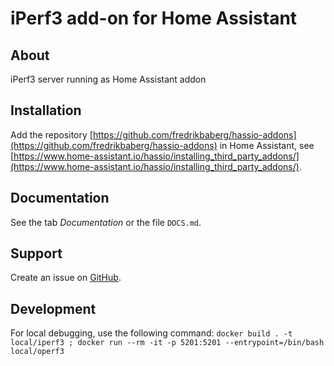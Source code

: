 # iPerf3 add-on for Home Assistant

## About

iPerf3 server running as Home Assistant addon

## Installation

Add the repository [https://github.com/fredrikbaberg/hassio-addons](https://github.com/fredrikbaberg/hassio-addons) in Home Assistant, see [https://www.home-assistant.io/hassio/installing_third_party_addons/](https://www.home-assistant.io/hassio/installing_third_party_addons/).

## Documentation

See the tab _Documentation_ or the file `DOCS.md`.

## Support

Create an issue on [GitHub](https://github.com/fredrikbaberg/hassio-addons).

## Development

For local debugging, use the following command: `docker build . -t local/iperf3 ; docker run --rm -it -p 5201:5201 --entrypoint=/bin/bash local/operf3`
